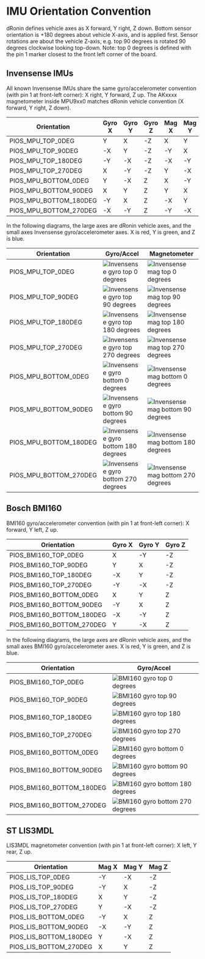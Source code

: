 # IMU Orientation Convention

dRonin defines vehicle axes as X forward, Y right, Z down. Bottom sensor orientation is +180 degrees about vehicle X-axis, and is applied first. Sensor rotations are about the vehicle Z-axis, e.g. top 90 degrees is rotated 90 degrees clockwise looking top-down. Note: top 0 degrees is defined with the pin 1 marker closest to the front left corner of the board.

## Invensense IMUs
All known Invensense IMUs share the same gyro/accelerometer convention (with pin 1 at front-left corner): X right, Y forward, Z up. The AKxxxx magnetometer inside MPU9xx0 matches dRonin vehicle convention (X forward, Y right, Z down).

| Orientation            | Gyro X | Gyro Y | Gyro Z | Mag X | Mag Y | Mag Z |
|------------------------|--------|--------|--------|-------|-------|-------|
| PIOS_MPU_TOP_0DEG      | Y      | X      | -Z     | X     | Y     | Z     |
| PIOS_MPU_TOP_90DEG     | -X     | Y      | -Z     | -Y    | X     | Z     |
| PIOS_MPU_TOP_180DEG    | -Y     | -X     | -Z     | -X    | -Y    | Z     |
| PIOS_MPU_TOP_270DEG    | X      | -Y     | -Z     | Y     | -X    | Z     |
| PIOS_MPU_BOTTOM_0DEG   | Y      | -X     | Z      | X     | -Y    | -Z    |
| PIOS_MPU_BOTTOM_90DEG  | X      | Y      | Z      | Y     | X     | -Z    |
| PIOS_MPU_BOTTOM_180DEG | -Y     | X      | Z      | -X    | Y     | -Z    |
| PIOS_MPU_BOTTOM_270DEG | -X     | -Y     | Z      | -Y    | -X    | -Z    |

In the following diagrams, the large axes are dRonin vehicle axes, and the small axes Invensense gyro/accelerometer axes. X is red, Y is green, and Z is blue.

| Orientation            | Gyro/Accel | Magnetometer |
|------------------------|------------|--------------|
| PIOS_MPU_TOP_0DEG      | ![Invensense gyro top 0 degrees](images/mpu_top_0deg.png) | ![Invensense mag top 0 degrees](images/mpu_mag_top_0deg.png) |
| PIOS_MPU_TOP_90DEG     | ![Invensense gyro top 90 degrees](images/mpu_top_90deg.png) | ![Invensense mag top 90 degrees](images/mpu_mag_top_90deg.png) |
| PIOS_MPU_TOP_180DEG    | ![Invensense gyro top 180 degrees](images/mpu_top_180deg.png) | ![Invensense mag top 180 degrees](images/mpu_mag_top_180deg.png) |
| PIOS_MPU_TOP_270DEG    | ![Invensense gyro top 270 degrees](images/mpu_top_270deg.png) | ![Invensense mag top 270 degrees](images/mpu_mag_top_270deg.png) |
| PIOS_MPU_BOTTOM_0DEG   | ![Invensense gyro bottom 0 degrees](images/mpu_bottom_0deg.png) | ![Invensense mag bottom 0 degrees](images/mpu_mag_bottom_0deg.png) |
| PIOS_MPU_BOTTOM_90DEG  | ![Invensense gyro bottom 90 degrees](images/mpu_bottom_90deg.png) | ![Invensense mag bottom 90 degrees](images/mpu_mag_bottom_90deg.png) |
| PIOS_MPU_BOTTOM_180DEG | ![Invensense gyro bottom 180 degrees](images/mpu_bottom_180deg.png) | ![Invensense mag bottom 180 degrees](images/mpu_mag_bottom_180deg.png) |
| PIOS_MPU_BOTTOM_270DEG | ![Invensense gyro bottom 270 degrees](images/mpu_bottom_270deg.png) | ![Invensense mag bottom 270 degrees](images/mpu_mag_bottom_270deg.png) |

## Bosch BMI160
BMI160 gyro/accelerometer convention (with pin 1 at front-left corner): X forward, Y left, Z up.

| Orientation               | Gyro X | Gyro Y | Gyro Z |
|---------------------------|--------|--------|--------|
| PIOS_BMI160_TOP_0DEG      | X      | -Y     | -Z     |
| PIOS_BMI160_TOP_90DEG     | Y      | X      | -Z     |
| PIOS_BMI160_TOP_180DEG    | -X     | Y      | -Z     |
| PIOS_BMI160_TOP_270DEG    | -Y     | -X     | -Z     |
| PIOS_BMI160_BOTTOM_0DEG   | X      | Y      | Z      |
| PIOS_BMI160_BOTTOM_90DEG  | -Y     | X      | Z      |
| PIOS_BMI160_BOTTOM_180DEG | -X     | -Y     | Z      |
| PIOS_BMI160_BOTTOM_270DEG | Y      | -X     | Z      |

In the following diagrams, the large axes are dRonin vehicle axes, and the small axes BMI160 gyro/accelerometer axes. X is red, Y is green, and Z is blue.

| Orientation               | Gyro/Accel                                                         |
|---------------------------|--------------------------------------------------------------------|
| PIOS_BMI160_TOP_0DEG      | ![BMI160 gyro top 0 degrees](images/bmi160_top_0deg.png)           |
| PIOS_BMI160_TOP_90DEG     | ![BMI160 gyro top 90 degrees](images/bmi160_top_90deg.png)         |
| PIOS_BMI160_TOP_180DEG    | ![BMI160 gyro top 180 degrees](images/bmi160_top_180deg.png)       |
| PIOS_BMI160_TOP_270DEG    | ![BMI160 gyro top 270 degrees](images/bmi160_top_270deg.png)       |
| PIOS_BMI160_BOTTOM_0DEG   | ![BMI160 gyro bottom 0 degrees](images/bmi160_bottom_0deg.png)     |
| PIOS_BMI160_BOTTOM_90DEG  | ![BMI160 gyro bottom 90 degrees](images/bmi160_bottom_90deg.png)   |
| PIOS_BMI160_BOTTOM_180DEG | ![BMI160 gyro bottom 180 degrees](images/bmi160_bottom_180deg.png) |
| PIOS_BMI160_BOTTOM_270DEG | ![BMI160 gyro bottom 270 degrees](images/bmi160_bottom_270deg.png) |

## ST LIS3MDL
LIS3MDL magnetometer convention (with pin 1 at front-left corner): X left, Y rear, Z up.

| Orientation            | Mag X  | Mag Y  | Mag Z  |
|------------------------|--------|--------|--------|
| PIOS_LIS_TOP_0DEG      | -Y     | -X     | -Z     |
| PIOS_LIS_TOP_90DEG     | -Y     | X      | -Z     |
| PIOS_LIS_TOP_180DEG    | X      | Y      | -Z     |
| PIOS_LIS_TOP_270DEG    | Y      | -X     | -Z     |
| PIOS_LIS_BOTTOM_0DEG   | -Y     | X      | Z      |
| PIOS_LIS_BOTTOM_90DEG  | -X     | -Y     | Z      |
| PIOS_LIS_BOTTOM_180DEG | Y      | -X     | Z      |
| PIOS_LIS_BOTTOM_270DEG | X      | Y      | Z      |
